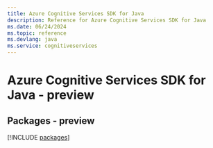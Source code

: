 ```yaml
---
title: Azure Cognitive Services SDK for Java
description: Reference for Azure Cognitive Services SDK for Java
ms.date: 06/24/2024
ms.topic: reference
ms.devlang: java
ms.service: cognitiveservices
---
```

# Azure Cognitive Services SDK for Java - preview
## Packages - preview
[!INCLUDE [packages](cognitive-services-index.md)]